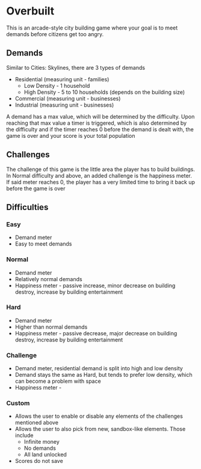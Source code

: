 # Overbuilt
This is an arcade-style city building game where your goal is to meet demands before citizens get too angry.
## Demands
Similar to Cities: Skylines, there are 3 types of demands

 - Residential (measuring unit - families)
	 - Low Density - 1 household
	 - High Density - 5 to 10 households (depends on the building size)
 - Commercial (measuring unit - businesses)
 - Industrial (measuring unit - businesses)

A demand has a max value, which will be determined by the difficulty. Upon reaching that max value a timer is triggered, which is also determined by the difficulty and if the timer reaches 0 before the demand is dealt with, the game is over and your score is your total population
## Challenges
The challenge of this game is the little area the player has to build buildings. In Normal difficulty and above, an added challenge is the happiness meter. If said meter reaches 0, the player has a very limited time to bring it back up before the game is over
## Difficulties
### Easy
 - Demand meter
 - Easy to meet demands
### Normal
 - Demand meter
 - Relatively normal demands
 - Happiness meter - passive increase, minor decrease on building destroy, increase by building entertainment
### Hard
 - Demand meter
 - Higher than normal demands
 - Happiness meter - passive decrease, major decrease on building destroy, increase by building entertainment
### Challenge
 - Demand meter, residential demand is split into high and low density
 - Demand stays the same as Hard, but tends to prefer low density, which can become a problem with space
 - Happiness meter - 
### Custom
 - Allows the user to enable or disable any elements of the challenges mentioned above
 - Allows the user to also pick from new, sandbox-like elements. Those include
	 - Infinite money 
	 - No demands
	 - All land unlocked
 - Scores do not save
